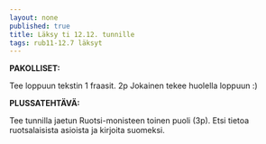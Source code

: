 ```yaml
---
layout: none
published: true
title: Läksy ti 12.12. tunnille
tags: rub11-12.7 läksyt
---
```

**PAKOLLISET:**

Tee loppuun tekstin 1 fraasit. 2p Jokainen tekee huolella loppuun :)

**PLUSSATEHTÄVÄ:**

Tee tunnilla jaetun Ruotsi-monisteen toinen puoli (3p). Etsi tietoa ruotsalaisista asioista ja kirjoita suomeksi.
